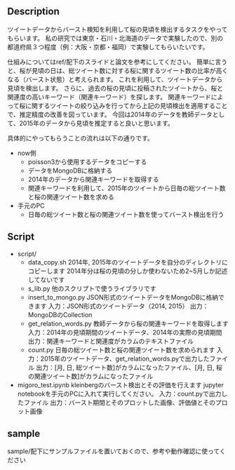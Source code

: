 
## Description
ツイートデータからバースト検知を利用して桜の見頃を検出するタスクをやってもらいます。
私の研究では東京・石川・北海道のデータで実験したので、別の都道府県３つ程度（例：大阪・京都・福岡）で実験してもらいたいです。

仕組みについてはref/配下のスライドと論文を参考にしてください。
簡単に言うと、桜が見頃の日は、総ツイート数に対する桜に関するツイート数の比率が高くなる（バースト状態）と考えられます。
これを利用して、ツイートデータから見頃を検出します。
さらに、過去の桜の見頃に投稿されたツイートから、桜と関連度の高いキーワード（関連キーワード）を探します。
関連キーワードによって桜に関するツイートの絞り込みを行ってから上記の見頃検出を適用することで、推定精度の改善を図っています。
今回は2014年のデータを教師データとして、2015年のデータから見頃を推定すると良いと思います。

具体的にやってもらうことの流れは以下の通りです。
- now側
	- poisson3から使用するデータをコピーする
	- データをMongoDBに格納する
	- 2014年のデータから関連キーワードを取得する
	- 関連キーワードを利用して、2015年のツイートから日毎の総ツイート数と桜の関連ツイート数を求める
- 手元のPC
	- 日毎の総ツイート数と桜の関連ツイート数を使ってバースト検出を行う

## Script
- script/
	- data_copy.sh
	2014年, 2015年のツイートデータを自分のディレクトリにコピーします
	2014年分は桜の見頃の分しか使わないため2~5月しか記述してないです
	- s_lib.py
	他のスクリプトで使うライブラリです
	- insert_to_mongo.py
	JSON形式のツイートデータをMongoDBに格納できます
	入力：JSON形式のツイートデータ（2014, 2015）
	出力：MongoDBのCollection
	- get_relation_words.py
	教師データから桜の関連キーワードを取得します
	入力：2014年の見頃期間のツイートデータ、2014年の実際の見頃期間
	出力：関連キーワードと関連度がカラムのテキストファイル
	- count.py
	日毎の総ツイート数と桜の関連ツイート数を求められます
	入力：2015年のツイートデータ、get_relation_words.pyで出力したファイル
	出力：[月, 日, 総ツイート数]がカラムになったファイル、[月, 日, 桜の関連ツイート数]がカラムになったファイル
- migoro_test.ipynb
kleinbergのバースト検出とその評価を行えます
jupyter notebookを手元のPCに入れて実行してください。
入力：count.pyで出力したファイル
出力：バースト期間とそのプロットした画像、評価値とそのプロット画像

## sample
sample/配下にサンプルファイルを置いておくので、参考や動作確認に使ってください
